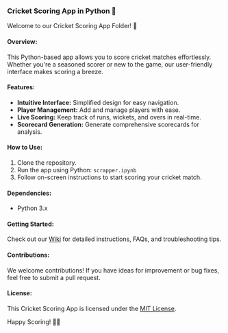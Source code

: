 ### Cricket Scoring App in Python 🏏

Welcome to our Cricket Scoring App Folder! 🚀

#### Overview:
This Python-based app allows you to score cricket matches effortlessly. Whether you're a seasoned scorer or new to the game, our user-friendly interface makes scoring a breeze.

#### Features:
- **Intuitive Interface:** Simplified design for easy navigation.
- **Player Management:** Add and manage players with ease.
- **Live Scoring:** Keep track of runs, wickets, and overs in real-time.
- **Scorecard Generation:** Generate comprehensive scorecards for analysis.

#### How to Use:
1. Clone the repository.
2. Run the app using Python: `scrapper.ipynb`
3. Follow on-screen instructions to start scoring your cricket match.

#### Dependencies:
- Python 3.x

#### Getting Started:
Check out our [Wiki](wiki) for detailed instructions, FAQs, and troubleshooting tips.

#### Contributions:
We welcome contributions! If you have ideas for improvement or bug fixes, feel free to submit a pull request.

#### License:
This Cricket Scoring App is licensed under the [MIT License](LICENSE).

Happy Scoring! 🏏✨
